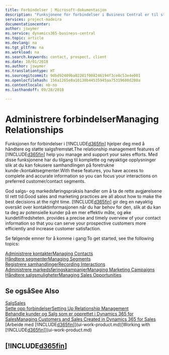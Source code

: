 ```yaml
---
title: Forbindelser | Microsoft-dokumentasjon
description: "Funksjonene for forbindelser i Business Central er til støtte for salgsfremstøtene dine og gir deg tilgang til informasjon om kontakter og prospekter, slik at du kan betjene kunder effektivt."
services: project-madeira
documentationcenter: 
author: jswymer
ms.service: dynamics365-business-central
ms.topic: article
ms.devlang: na
ms.tgt_pltfrm: na
ms.workload: na
ms.search.keywords: contact, prospect, client
ms.date: 10/01/2018
ms.author: jswymer
ms.translationtype: HT
ms.sourcegitcommit: 9dbd92409ba02281f008246194f3ce0c53e4e001
ms.openlocfilehash: 156a1265e8a10138b44535945aa75319680d280a
ms.contentlocale: nb-no
ms.lasthandoff: 09/28/2018

---
```

# <a name="managing-relationships"></a><span data-ttu-id="99321-103">Administrere forbindelser</span><span class="sxs-lookup"><span data-stu-id="99321-103">Managing Relationships</span></span>
<span data-ttu-id="99321-104">Funksjonen for forbindelser i [!INCLUDE[d365fin](includes/d365fin_md.md)] hjelper deg med å håndtere og støtte salgsfremstøt.</span><span class="sxs-lookup"><span data-stu-id="99321-104">The relationship management features of [!INCLUDE[d365fin](includes/d365fin_md.md)] help you manage and support your sales efforts.</span></span> <span data-ttu-id="99321-105">Med disse funksjonene har du tilgang til komplette og nøyaktige opplysninger slik at du kan fokusere samhandlingen på foretrukne kunde-/kontaktsegmenter.</span><span class="sxs-lookup"><span data-stu-id="99321-105">With these features, you have access to complete and accurate information so you can focus your interactions on preferred customer/contact segments.</span></span>

<span data-ttu-id="99321-106">God salgs- og markedsføringspraksis handler om å ta de rette avgjørelsene til rett tid.</span><span class="sxs-lookup"><span data-stu-id="99321-106">Good sales and marketing practices are all about how to make the best decisions at the right time.</span></span> [!INCLUDE[d365fin](includes/d365fin_md.md)] <span data-ttu-id="99321-107">gir deg en nøyaktig oversikt over kontaktinformasjonen når du har behov for den, slik at du kan ta deg av potensielle kunder på en mer effektiv måte, og øke kundetilfredsheten.</span><span class="sxs-lookup"><span data-stu-id="99321-107"> provides a precise and timely overview of your contact information so that you can serve your prospective customers more efficiently and increase customer satisfaction.</span></span>

<span data-ttu-id="99321-108">Se følgende emner for å komme i gang:</span><span class="sxs-lookup"><span data-stu-id="99321-108">To get started, see the following topics:</span></span>

[<span data-ttu-id="99321-109">Administrere kontakter</span><span class="sxs-lookup"><span data-stu-id="99321-109">Managing Contacts</span></span>](marketing-contacts.md)  
[<span data-ttu-id="99321-110">Håndtere segmenter</span><span class="sxs-lookup"><span data-stu-id="99321-110">Managing Segments</span></span>](marketing-segments.md)  
[<span data-ttu-id="99321-111">Registrere samhandlinger</span><span class="sxs-lookup"><span data-stu-id="99321-111">Recording Interactions</span></span>](marketing-interactions.md)  
[<span data-ttu-id="99321-112">Administrere markedsføringskampanjer</span><span class="sxs-lookup"><span data-stu-id="99321-112">Managing Marketing Campaigns</span></span>](marketing-campaigns.md)  
[<span data-ttu-id="99321-113">Håndtere salgsmuligheter</span><span class="sxs-lookup"><span data-stu-id="99321-113">Managing Sales Opportunities</span></span>](marketing-manage-sales-opportunities.md)

## <a name="see-also"></a><span data-ttu-id="99321-114">Se også</span><span class="sxs-lookup"><span data-stu-id="99321-114">See Also</span></span>
[<span data-ttu-id="99321-115">Salg</span><span class="sxs-lookup"><span data-stu-id="99321-115">Sales</span></span>](sales-manage-sales.md)  
[<span data-ttu-id="99321-116">Sette opp forbindelser</span><span class="sxs-lookup"><span data-stu-id="99321-116">Setting Up Relationship Management</span></span>](marketing-setup-marketing.md)  
[<span data-ttu-id="99321-117">Behandle kunder og Salg som er opprettet i Dynamics 365 for Sales</span><span class="sxs-lookup"><span data-stu-id="99321-117">Managing Customers and Sales Created in Dynamics 365 for Sales</span></span>](marketing-integrate-dynamicscrm.md)  
<span data-ttu-id="99321-118">[Arbeide med [!INCLUDE[d365fin](includes/d365fin_md.md)]](ui-work-product.md)</span><span class="sxs-lookup"><span data-stu-id="99321-118">[Working with [!INCLUDE[d365fin](includes/d365fin_md.md)]](ui-work-product.md)</span></span>  

## [!INCLUDE[d365fin](includes/free_trial_md.md)]  
 

